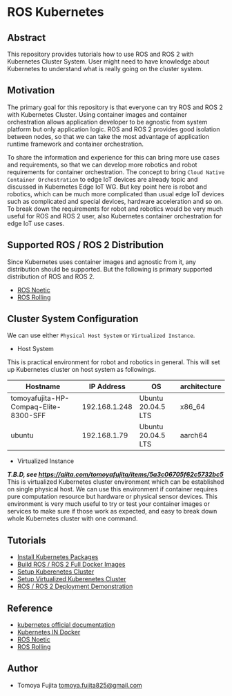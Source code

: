 # ROS Kubernetes

## Abstract

This repository provides tutorials how to use ROS and ROS 2 with Kubernetes Cluster System.
User might need to have knowledge about Kubernetes to understand what is really going on the cluster system.

## Motivation

The primary goal for this repository is that everyone can try ROS and ROS 2 with Kubernetes Cluster.
Using container images and container orchestration allows application developer to be agnostic from system platform but only application logic.
ROS and ROS 2 provides good isolation between nodes, so that we can take the most advantage of application runtime framework and container orchestration.

To share the information and experience for this can bring more use cases and requirements, so that we can develop more robotics and robot requirements for container orchestration.
The concept to bring `Cloud Native Container Orchestration` to edge IoT devices are already topic and discussed in Kubernetes Edge IoT WG.
But key point here is robot and robotics, which can be much more complicated than usual edge IoT devices such as complicated and special devices, hardware acceleration and so on.
To break down the requirements for robot and robotics would be very much useful for ROS and ROS 2 user, also Kubernetes container orchestration for edge IoT use cases.

## Supported ROS / ROS 2 Distribution

Since Kubernetes uses container images and agnostic from it, any distribution should be supported.
But the following is primary supported distribution of ROS and ROS 2.

- [ROS Noetic](http://wiki.ros.org/noetic)
- [ROS Rolling](https://docs.ros.org/en/rolling/)

## Cluster System Configuration

We can use either `Physical Host System` or `Virtualized Instance`.

- Host System

This is practical environment for robot and robotics in general.
This will set up Kubernetes cluster on host system as followings.

| Hostname | IP Address | OS | architecture |
| --- | --- | --- | --- |
| tomoyafujita-HP-Compaq-Elite-8300-SFF | 192.168.1.248 | Ubuntu 20.04.5 LTS | x86_64 |
| ubuntu | 192.168.1.79 | Ubuntu 20.04.5 LTS | aarch64 |

- Virtualized Instance

***T.B.D, see https://qiita.com/tomoyafujita/items/5a3c06705f62c5732bc5***
This is virtualized Kubernetes cluster environment which can be established on single physical host.
We can use this environment if container requires pure computation resource but hardware or physical sensor devices.
This environment is very much useful to try or test your container images or services to make sure if those work as expected, and easy to break down whole Kubernetes cluster with one command.

## Tutorials

- [Install Kubernetes Packages](./docs/Install_Kubernetes_Packages.md)
- [Build ROS / ROS 2 Full Docker Images](./docs/Build_Docker_Images.md)
- [Setup Kuberenetes Cluster](./docs/Setup_Kubernetes_Cluster.md)
- [Setup Virtualized Kuberenetes Cluster](./docs/Setup_Virtualized_Cluster.md)
- [ROS / ROS 2 Deployment Demonstration](./docs/ROS_Deployment_Demonstration.md)

## Reference

- [kubernetes official documentation](https://kubernetes.io/docs/home/)
- [Kubernetes IN Docker](https://kind.sigs.k8s.io/)
- [ROS Noetic](http://wiki.ros.org/noetic)
- [ROS Rolling](https://docs.ros.org/en/rolling/)

## Author

- Tomoya Fujita <tomoya.fujita825@gmail.com>
